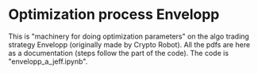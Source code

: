 # Optimization process Envelopp
 
 This is "machinery for doing optimization parameters" on the algo trading strategy Envelopp (originally made by Crypto Robot).
 All the pdfs are here as a documentation (steps follow the part of the code). 
 The code is "envelopp_a_jeff.ipynb".
